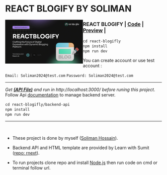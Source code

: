 # REACT BLOGIFY BY SOLIMAN

<img src="public/preview.png" alt="react-blogify" width="250" align="left"/>

### REACT BLOGIFY | [Code](https://github.com/solimanhossain/react-blogify/) | [Preview](solimanhossain-react-blogify.vercel.app) |

```
cd react-blogifly
npm install
npm run dev
```

You can create account or use test account :

`Email: Soliman2024@test.com`
`Password: Soliman2024@test.com`

---

_Get ***[(API File)](https://github.com/solimanhossain/react-blogify/tree/main/backend-api)*** and run in http://localhost:3000/ before runing this project_. Follow Api [documentation](https://documenter.getpostman.com/view/9649334/2sA2rCU2NA) to manage backend server.

```
cd react-blogifly/backend-api
npm install
npm run dev
```

---

<br>

-   These project is done by myself ([Soliman Hossain](https://github.com/solimanhossain/)).

-   Backend API and HTML template are provided by Learn with Sumit ([repo: rnext](https://github.com/Learn-with-Sumit/rnext/)).

-   To run projects clone repo and install [Node.js](https://nodejs.org/en/download/) then run code on cmd or terminal follow url.
